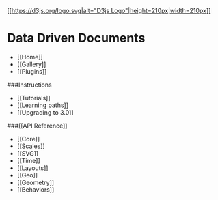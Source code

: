 [[[https://d3js.org/logo.svg|alt="D3js Logo"|height=210px|width=210px]]](https://d3js.org)

Data Driven Documents
===============

- [[Home]] 
- [[Gallery]] 
- [[Plugins]] 

###Instructions
- [[Tutorials]] 
- [[Learning paths]] 
- [[Upgrading to 3.0]] 

###[[API Reference]]
- [[Core]]
- [[Scales]]
- [[SVG]]
- [[Time]]
- [[Layouts]]
- [[Geo]]
- [[Geometry]]
- [[Behaviors]]